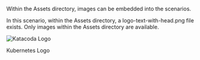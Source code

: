 Within the Assets directory, images can be embedded into the scenarios.

In this scenario, within the Assets directory, a logo-text-with-head.png file exists. Only images within the Assets directory are available.

![Katacoda Logo](/KatacodaTest/katacoda-scenarios/imagedisplay/assets/index.png)

Kubernetes Logo